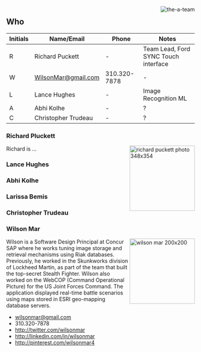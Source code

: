 <img align="right" alt="the-a-team" src="https://cloud.githubusercontent.com/assets/300046/12873773/6dfb4f6c-cd7b-11e5-9da6-1f5bf42b0987.jpg">

## Who

| Initials | Name/Email | Phone | Notes |
| -------- | ---------- | ----- | ----- |
| R | Richard Puckett | - | Team Lead, Ford SYNC Touch interface |
| W | <a href="email:WilsonMar@gmail.com">WilsonMar@gmail.com</a> | 310.320-7878 | - | - |
| L | Lance Hughes | - | Image Recognition ML |
| A | Abhi Kolhe | - | ? |
| C | Christopher Trudeau | - | ? |

### Richard Pluckett
<img align="right" width="174" alt="richard puckett photo 348x354" src="https://cloud.githubusercontent.com/assets/300046/12874711/f3e73606-cd8d-11e5-8d7b-55a5f80c5f97.png">
Richard is ...

### Lance Hughes

### Abhi Kolhe

### Larissa Bemis

### Christopher Trudeau


### Wilson Mar
<img align="right" alt="wilson mar 200x200" width="174"  src="https://cloud.githubusercontent.com/assets/300046/12874704/c5a2fbfe-cd8d-11e5-9b7b-1836d6c212d0.jpg">
Wilson is a Software Design Principal at Concur SAP where he works tuning image storage and retrieval mechanisms using Riak databases.
Previously, he worked in the Skunkworks division of Lockheed Martin, 
as part of the team that built the top-secret Stealth Fighter.
Wilson also worked on the WebCOP (Command Operational Picture) for the US Joint Forces Command.
The application displayed real-time battle scenarios using maps stored in ESRI geo-mapping database servers.

   * wilsonmar@gmail.com
   * 310.320-7878
   * http://twitter.com/wilsonmar
   * http://linkedin.com/in/wilsonmar
   * http://pinterest.com/wilsonmar4
   
   
